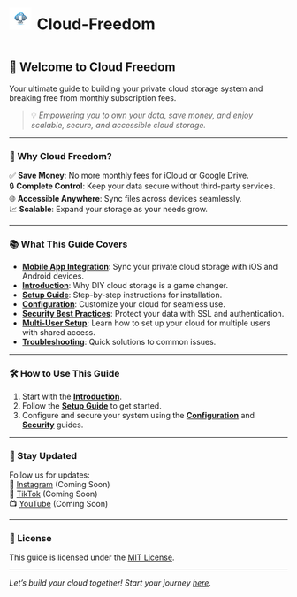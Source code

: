 <div style="display: flex; align-items: center; gap: 10px;">
    <img src="assets/logo1.png" alt="Cloud Freedom Logo" style="width: 40px; height: 40px;">
    <h1>Cloud-Freedom</h1>
</div>

## 🚀 Welcome to Cloud Freedom
Your ultimate guide to building your private cloud storage system and breaking free from monthly subscription fees.

> 💡 *Empowering you to own your data, save money, and enjoy scalable, secure, and accessible cloud storage.*

---

### 🌟 Why Cloud Freedom?
✅ **Save Money**: No more monthly fees for iCloud or Google Drive.  
🔒 **Complete Control**: Keep your data secure without third-party services.  
🌐 **Accessible Anywhere**: Sync files across devices seamlessly.  
📈 **Scalable**: Expand your storage as your needs grow.

---

### 📚 What This Guide Covers
- [**Mobile App Integration**](mobile-app-integration.md): Sync your private cloud storage with iOS and Android devices.
- [**Introduction**](introduction.md): Why DIY cloud storage is a game changer.
- [**Setup Guide**](setup.md): Step-by-step instructions for installation.
- [**Configuration**](configuration.md): Customize your cloud for seamless use.
- [**Security Best Practices**](security.md): Protect your data with SSL and authentication.
- [**Multi-User Setup**](multi-user-setup.md): Learn how to set up your cloud for multiple users with shared access.
- [**Troubleshooting**](troubleshooting.md): Quick solutions to common issues.

---

### 🛠️ How to Use This Guide
1. Start with the [**Introduction**](introduction.md).
2. Follow the [**Setup Guide**](setup.md) to get started.
3. Configure and secure your system using the [**Configuration**](configuration.md) and [**Security**](security.md) guides.

---

### 📢 Stay Updated
Follow us for updates:  
📸 [Instagram](#) (Coming Soon)  
🎥 [TikTok](#) (Coming Soon)  
📺 [YouTube](#) (Coming Soon)

---

### 📝 License
This guide is licensed under the [MIT License](LICENSE).

---

*Let’s build your cloud together! Start your journey [here](introduction.md).*
